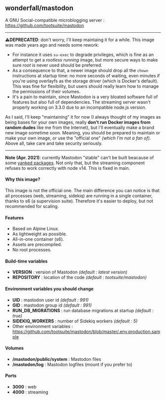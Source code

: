 ## wonderfall/mastodon

A GNU Social-compatible microblogging server : https://github.com/tootsuite/mastodon

___

⚠️**DEPRECATED**: don't worry, I'll keep maintaing it for a while. This image was made years ago and needs some rework:
- For instance it uses `su-exec` to degrade privileges, which is fine as an attempt to get a *rootless running* image, but more secure ways to make sure *root* is never used should be preferred.
- As a consequence to that, a newer image should drop all the `chown` instructions at startup time: no more seconds of waiting, even minutes if you're using overlayfs as the storage driver (which is Docker's default). This was fine for flexibility, but users should really learn how to manage the permissions of their volumes.
- It's a pain to maintain, since Mastodon is a very bloated software full of features but also full of dependencies. The streaming server wasn't properly working on 3.3.0 due to an incompatible node.js version.

As I said, I'll keep "maintaining" it for now (I always thought of my images as being bases for your own images, really __don't run Docker images from random dudes__ like me from the Internet), but I'll eventually make a brand new image sometime soon. Meaning, you should be prepared to maintain or make your own image, or use the "official one" *(which I'm not a fan of)*. Above all, take care and take security seriously.

___

**Note (Apr. 2021)**: currently Mastodon "stable" can't be built beacause of some [yanked packages](https://github.com/tootsuite/mastodon/issues/15986). Not only that, but the streaming component refuses to work correctly with node v14. This is fixed in main.

#### Why this image?
This image is not the official one. The main difference you can notice is that all processes (web, streaming, sidekiq) are running in a single container, thanks to s6 (a supervision suite). Therefore it's easier to deploy, but not recommended for scaling.

#### Features
- Based on Alpine Linux.
- As lightweight as possible.
- All-in-one container (s6).
- Assets are precompiled.
- No root processes.

#### Build-time variables
- **VERSION** : version of Mastodon *(default : latest version)*
- **REPOSITORY** : location of the code *(default : tootsuite/mastodon)*

#### Environment variables you should change
- **UID** : mastodon user id *(default : 991)*
- **GID** : mastodon group id *(default : 991)*
- **RUN_DB_MIGRATIONS** : run database migrations at startup *(default : true)*
- **SIDEKIQ_WORKERS** :  number of Sidekiq workers *(default : 5)*
- Other environment variables : https://github.com/tootsuite/mastodon/blob/master/.env.production.sample

#### Volumes
- **/mastodon/public/system** : Mastodon files
- **/mastodon/log** : Mastodon logfiles (mount if you prefer to)

#### Ports
- **3000** : web
- **4000** : streaming

